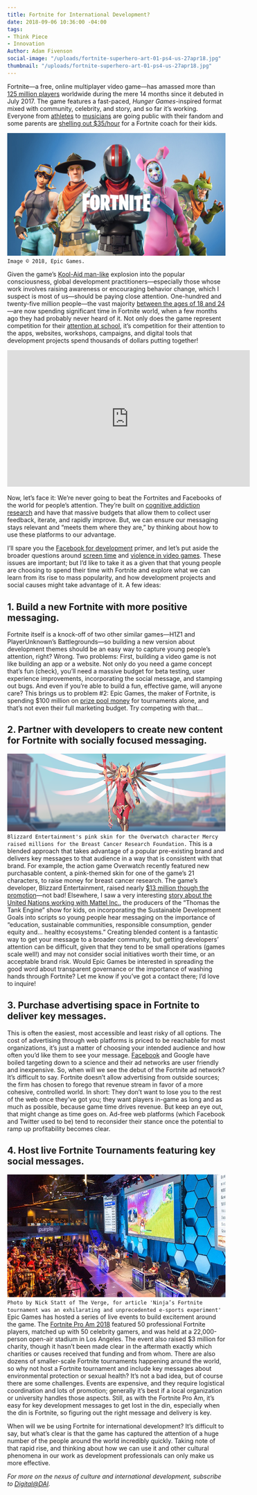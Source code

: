 ```yaml
---
title: Fortnite for International Development?
date: 2018-09-06 10:36:00 -04:00
tags:
- Think Piece
- Innovation
Author: Adam Fivenson
social-image: "/uploads/fortnite-superhero-art-01-ps4-us-27apr18.jpg"
thumbnail: "/uploads/fortnite-superhero-art-01-ps4-us-27apr18.jpg"
---
```


Fortnite—a free, online multiplayer video game—has amassed more than [125 million players](https://www.epicgames.com/fortnite/en-US/news/announcing-2018-2019-fortnite-competitive-season) worldwide during the mere 14 months since it debuted in July 2017. The game features a fast-paced, *Hunger Games*-inspired format mixed with community, celebrity, and story, and so far it’s working. Everyone from [athletes](https://ftw.usatoday.com/2018/03/fortnite-is-taking-over-the-sports-world) to [musicians](https://www.theverge.com/2018/3/15/17123424/ninja-drake-fortnite-twitch-stream-record-travis-scott-juju) are going public with their fandom and some parents are [shelling out $35/hour]( https://www.sfgate.com/technology/businessinsider/article/Parents-are-paying-as-much-as-35-an-hour-for-13123982.php) for a Fortnite coach for their kids. 

![fortnite-superhero-art-01-ps4-us-27apr18.jpg](/uploads/fortnite-superhero-art-01-ps4-us-27apr18.jpg)`Image © 2018, Epic Games.`

<!--more-->

Given the game’s [Kool-Aid man-like](https://www.youtube.com/watch?v=_fjEViOF4JE) explosion into the popular consciousness, global development practitioners—especially those whose work involves raising awareness or encouraging behavior change, which I suspect is most of us—should be paying close attention. One-hundred and twenty-five million people—the vast majority [between the ages of 18 and 24](https://www.vertoanalytics.com/chart-week-deep-dive-fortnite/)—are now spending significant time in Fortnite world, when a few months ago they had probably never heard of it. Not only does the game represent competition for their [attention at school](https://www.nbcnews.com/tech/video-games/parents-work-put-boundaries-fortnite-during-school-year-n904516), it’s competition for their attention to the apps, websites, workshops, campaigns, and digital tools that development projects spend thousands of dollars putting together! 

<iframe width="560" height="315" src="https://www.youtube.com/embed/84EjlkrtnQ4" frameborder="0" allow="autoplay; encrypted-media" allowfullscreen></iframe>

Now, let’s face it: We’re never going to beat the Fortnites and Facebooks of the world for people’s attention. They’re built on [cognitive addiction research](http://www.slate.com/articles/technology/technology/2017/11/facebook_was_designed_to_be_addictive_does_that_make_it_evil.html) and have that massive budgets that allow them to collect user feedback, iterate, and rapidly improve. But, we can ensure our messaging stays relevant and “meets them where they are,” by thinking about how to use these platforms to our advantage.
 
I’ll spare you the [Facebook for development](https://dai-global-digital.com/facebook-chatbot.html) primer, and let’s put aside the broader questions around [screen time](https://www.npr.org/sections/ed/2018/02/06/579555110/what-the-screen-time-experts-do-with-their-own-kids) and [violence in video games](https://www.businessinsider.com/video-games-and-violence-2018-3). These issues are important; but I’d like to take it as a given that that young people are choosing to spend their time with Fortnite and explore what we can learn from its rise to mass popularity, and how development projects and social causes might take advantage of it. A few ideas:

## 1. Build a new Fortnite with more positive messaging.
Fortnite itself is a knock-off of two other similar games—H1Z1 and PlayerUnknown’s Battlegrounds—so building a new version about development themes should be an easy way to capture young people’s attention, right? Wrong. Two problems: First, building a video game is not like building an app or a website. Not only do you need a game concept that’s fun (check), you’ll need a massive budget for beta testing, user experience improvements, incorporating the social message, and stamping out bugs. And even if you’re able to build a fun, effective game, will anyone care? This brings us to problem #2: Epic Games, the maker of Fortnite, is spending $100 million on [prize pool money](https://www.theverge.com/2018/5/21/17376748/fortnite-battle-royale-epic-games-e-sports-100-million-prize-pool-tournaments) for tournaments alone, and that’s not even their full marketing budget. Try competing with that...

## 2. Partner with developers to create new content for Fortnite with socially focused messaging.
![G6U3Q4TMTFT11530813540689.png](/uploads/G6U3Q4TMTFT11530813540689.png)`Blizzard Entertainment's pink skin for the Overwatch character Mercy raised millions for the Breast Cancer Research Foundation.`
This is a blended approach that takes advantage of a popular pre-existing brand and delivers key messages to that audience in a way that is consistent with that brand. For example, the action game Overwatch recently featured new purchasable content, a pink-themed skin for one of the game’s 21 characters, to raise money for breast cancer research. The game’s developer, Blizzard Entertainment, raised nearly [$13 million though the promotion](https://news.blizzard.com/en-us/overwatch/21931801/thank-you-pink-mercy-raises-more-than-12-7-million-usd-for-the-breast-cancer-research-foundation)—not bad! Elsewhere, I saw a very interesting [story about the United Nations working with Mattel Inc.](https://uk.news.yahoo.com/thomas-tank-engine-more-female-082233747.html), the producers of the “Thomas the Tank Engine” show for kids, on incorporating the Sustainable Development Goals into scripts so young people hear messaging on the importance of “education, sustainable communities, responsible consumption, gender equity and… healthy ecosystems.” Creating blended content is a fantastic way to get your message to a broader community, but getting developers’ attention can be difficult, given that they tend to be small operations (games scale well!) and may not consider social initiatives worth their time, or an acceptable brand risk. Would Epic Games be interested in spreading the good word about transparent governance or the importance of washing hands through Fortnite? Let me know if you’ve got a contact there; I’d love to inquire! 

## 3. Purchase advertising space in Fortnite to deliver key messages.
This is often the easiest, most accessible and least risky of all options. The cost of advertising through web platforms is priced to be reachable for most organizations, it’s just a matter of choosing your intended audience and how often you’d like them to see your message. [Facebook](https://www.facebook.com/business/products/ads) and Google have boiled targeting down to a science and their ad networks are user friendly and inexpensive. So, when will we see the debut of the Fortnite ad network? It’s difficult to say. Fortnite doesn’t allow advertising from outside sources; the firm has chosen to forego that revenue stream in favor of a more cohesive, controlled world. In short: They don’t want to lose you to the rest of the web once they’ve got you; they want players in-game as long and as much as possible, because game time drives revenue. But keep an eye out, that might change as time goes on. Ad-free web platforms (which Facebook and Twitter used to be) tend to reconsider their stance once the potential to ramp up profitability becomes clear. 

## 4. Host live Fortnite Tournaments featuring key social messages.
![fortnite tournament.jpg](/uploads/fortnite%20tournament.jpg)
 `Photo by Nick Statt of The Verge, for article 'Ninja’s Fortnite tournament was an exhilarating and unprecedented e-sports experiment'`
Epic Games has hosted a series of live events to build excitement around the game. The [Fortnite Pro Am  2018](https://www.epicgames.com/fortnite/en-US/pro-am2018) featured 50 professional Fortnite players, matched up with 50 celebrity gamers, and was held at a 22,000-person open-air stadium in Los Angeles. The event also raised $3 million for charity, though it hasn’t been made clear in the aftermath exactly which charities or causes received that funding and from whom. There are also dozens of smaller-scale Fortnite tournaments happening around the world, so why not host a Fortnite tournament and include key messages about environmental protection or sexual health? It’s not a bad idea, but of course there are some challenges. Events are expensive, and they require logistical coordination and lots of promotion; generally it’s best if a local organization or university handles those aspects. Still, as with the Fortnite Pro Am, it’s easy for key development messages to get lost in the din, especially when the din is Fortnite, so figuring out the right message and delivery is key. 

When will we be using Fortnite for international development? It’s difficult to say, but what’s clear is that the game has captured the attention of a huge number of the people around the world incredibly quickly. Taking note of that rapid rise, and thinking about how we can use it and other cultural phenomena in our work as development professionals can only make us more effective. 

*For more on the nexus of culture and international development, subscribe to [Digital@DAI](https://confirmsubscription.com/h/r/066AFBA15492935C).*